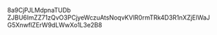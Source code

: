 8a9CjPJLMdpnaTUDb ZJBU6ImZZ71zQvO3PCjyeWczuAtsNoqvKVlR0rmTRk4D3R1nXZjElWaJ G5XnwflZErW9dLWwXo1L3e2B8